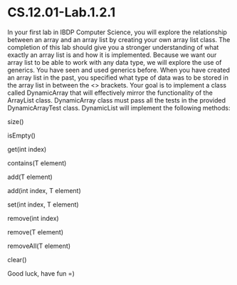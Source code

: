 # CS.12.01-Lab.1.2.1

In your first lab in IBDP Computer Science, you will explore the relationship between an array and an array list by creating your own array list class. The completion of this lab should give you a stronger understanding of what exactly an array list is and how it is implemented. Because we want our array list to be able to work with any data type, we will explore the use of generics. You have seen and used generics before. When you have created an array list in the past, you specified what type of data was to be stored in the array list in between the <> brackets. Your goal is to implement a class called DynamicArray that will effectively mirror the functionality of the ArrayList class. DynamicArray class must pass all the tests in the provided DynamicArrayTest class. DynamicList will implement the following methods:

size()

isEmpty()

get(int index)

contains(T element)

add(T element)

add(int index, T element)

set(int index, T element)

remove(int index)

remove(T element)

removeAll(T element)

clear()


Good luck, have fun =)
